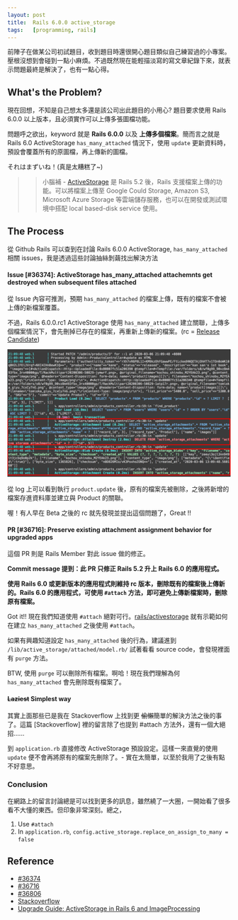 ```yaml
---
layout: post
title:  Rails 6.0.0 active_storage
tags:	[programming, rails]
---
```

前陣子在做某公司初試題目，收到題目時還很開心題目類似自己練習過的小專案。壓根沒想到會碰到一點小麻煩。不過既然現在能輕描淡寫的寫文章紀錄下來，就表示問題最終是解決了，也有一點心得。

## What's the Problem?
現在回想，不知是自己想太多還是該公司出此題目的小用心? 題目要求使用 Rails 6.0.0 以上版本，且必須實作可以上傳多張圖檔功能。

問題呼之欲出，keyword 就是 **Rails 6.0.0** 以及 **上傳多個檔案**。簡而言之就是 Rails 6.0 ActiveStorage `has_many_attached` 情況下，使用 `update` 更新資料時，預設會覆蓋所有的原圖檔，再上傳新的圖檔。

それはまずいね！(真是太糟糕了~)

>> 小腦補 - [ActiveStorage] 是 Rails 5.2 後，Rails 支援檔案上傳的功能。可以將檔案上傳至 Google Could Storage, Amazon S3, Microsoft Azure Storage 等雲端儲存服務，也可以在開發或測試環境中搭配 local based-disk service 使用。

## The Process
從 Github Rails 可以查到在討論 Rails 6.0.0 ActiveStorage, `has_many_attached` 相關 issues，我是透過這些討論抽絲剝繭找出解決方法

#### Issue [#36374]: ActiveStorage has_many_attached attachemnts get destroyed when subsequent files attached
從 Issue 內容可推測，預期 `has_many_attached` 的檔案上傳，既有的檔案不會被上傳的新檔案覆蓋。

不過，Rails 6.0.0.rc1 ActiveStorage 使用 `has_many_attached` 建立關聯，上傳多個檔案情況下，會先刪掉已存在的檔案，再重新上傳新的檔案。(rc = [Release Candidate])

![log](/img/log.png)

從 log 上可以看到執行 `product.update` 後，原有的檔案先被刪除，之後將新增的檔案存進資料庫並建立與 Product 的關聯。

喔！有人早在 Beta 之後的 rc 就先發現並提出這個問題了，Great !!

#### PR [#36716]: Preserve existing attachment assignment behavior for upgraded apps
這個 PR 則是 Rails Member 對此 issue 做的修正。

**Commit message 提到：此 PR 只修正 Rails 5.2 升上 Rails 6.0 的應用程式。**

**使用 Rails 6.0 或更新版本的應用程式則維持 rc 版本，刪除既有的檔案後上傳新的。Rails 6.0 的應用程式，可使用 `#attach` 方法，即可避免上傳新檔案時，刪除原有檔案。**

Got it!! 現在我們知道使用 `#attach` 絕對可行。[rails/activestorage] 就有示範如何在建立 `has_many_attached` 之後使用 `#attach`。

如果有興趣知道設定 `has_many_attached` 後的行為，建議進到 `/lib/active_storage/attached/model.rb/` 試著看看 source code，會發現裡面有 `purge` 方法。

BTW, 使用 `purge` 可以刪除所有檔案。啊哈！現在我們理解為何 `has_many_attached` 會先刪除既有檔案了。

#### ~~Laziest~~ Simplest way
其實上面那些已是我在 Stackoverflow 上找到更 ~~偷懶~~簡單的解決方法之後的事了。這篇 [Stackoverflow] 裡的留言除了也提到 #attach 方法外，還有一個大絕招......

到 `application.rb` 直接修改 ActiveStorage 預設設定。這樣一來直覺的使用 `update` 便不會再將原有的檔案先刪除了。- 實在太簡單，以至於我用了之後有點不好意思。

### Conclusion
在網路上的留言討論總是可以找到更多的訊息，雖然繞了一大圈，一開始看了很多看不大懂的東西。但印象非常深刻。總之，

1. Use `#attach`
2. In `application.rb`, `config.active_storage.replace_on_assign_to_many = false`  

## Reference
- [#36374](https://github.com/rails/rails/issues/36374)
- [#36716](https://github.com/rails/rails/pull/36716)
- [#36806](https://github.com/rails/rails/issues/36806)
- [Stackoverflow](https://stackoverflow.com/questions/58282845/rails-6-active-storage-could-not-find-or-build-blob-expected-attachable-got)
- [Upgrade Guide: ActiveStorage in Rails 6 and ImageProcessing]



[ActiveStorage]: https://guides.rubyonrails.org/active_storage_overview.html
[Release Candidate]: https://en.wikipedia.org/wiki/Software_release_life_cycle#Release_candidate
[rails/activestorage]: https://github.com/rails/rails/tree/master/activestorage
[Upgrade Guide: ActiveStorage in Rails 6 and ImageProcessing]: https://bloggie.io/@kinopyo/upgrade-guide-active-storage-in-rails-6
